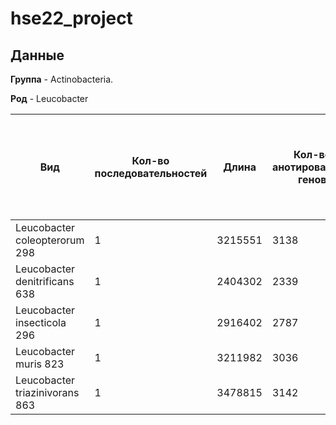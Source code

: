 # hse22_project

## Данные

**Группа** - Аctinobacteria.

**Род** - Leucobacter

| **Вид** | **Кол-во последовательностей** | **Длина** | **Кол-во анотированных генов** | **Длина всех генов** | **Доля анотированных генов** | **Кол-во предсказанных участков z-dna** | **Кол-во участков с zh-score >500 и их общая длина** |
| ------------- | ------------- |--------------------| ---- | --- | --- | --- | -- |
| Leucobacter coleopterorum 298| 1 | 3215551 | 3138 | 2872819 | 89.34% | 3215551 |
| Leucobacter denitrificans 638| 1 | 2404302 | 2339 | 2214101 | 92.10% | | 
| Leucobacter insecticola 296| 1 | 2916402 | 2787 | 2590638 | 88.83% | |
| Leucobacter muris 823| 1 | 3211982 | 3036 | 2900455 | 90.30% | | 
| Leucobacter triazinivorans 863| 1 | 3478815 | 3142 | 3134524 | 90.10% | |
